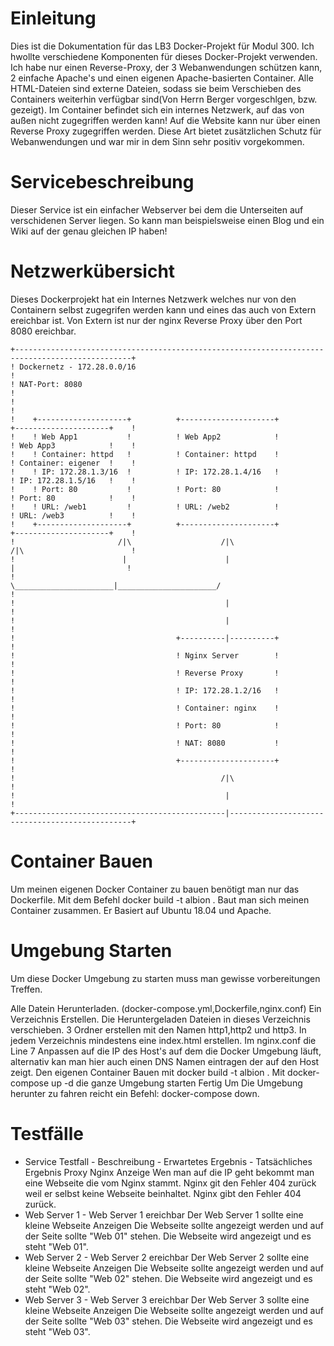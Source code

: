# Einleitung
Dies ist die Dokumentation für das LB3 Docker-Projekt für Modul 300. Ich hwollte verschiedene Komponenten für dieses Docker-Projekt verwenden. Ich habe nur einen Reverse-Proxy, der 3 Webanwendungen schützen kann, 2 einfache Apache's und einen eigenen Apache-basierten Container. Alle HTML-Dateien sind externe Dateien, sodass sie beim Verschieben des Containers weiterhin verfügbar sind(Von Herrn Berger vorgeschlgen, bzw. gezeigt). Im Container befindet sich ein internes Netzwerk, auf das von außen nicht zugegriffen werden kann! Auf die Website kann nur über einen Reverse Proxy zugegriffen werden. Diese Art bietet zusätzlichen Schutz für Webanwendungen und war mir in dem Sinn sehr positiv vorgekommen.
# Servicebeschreibung
Dieser Service ist ein einfacher Webserver bei dem die Unterseiten auf verschidenen Server liegen. So kann man beispielsweise einen Blog und ein Wiki auf der genau gleichen IP haben!
# Netzwerkübersicht
Dieses Dockerprojekt hat ein Internes Netzwerk welches nur von den Containern selbst zugegrifen werden kann und eines das auch von Extern ereichbar ist. Von Extern ist nur der nginx Reverse Proxy über den Port 8080 ereichbar.


    +------------------------------------------------------------------------------------------------+
    ! Dockernetz - 172.28.0.0/16                                                                     !  
    ! NAT-Port: 8080                                                                                 !	
    !                                                                                                !	
    !    +--------------------+          +---------------------+          +---------------------+    !
    !    ! Web App1           !          ! Web App2            !          ! Web App3            !    !
    !    ! Container: httpd   !          ! Container: httpd    !          ! Container: eigener  !    !
    !    ! IP: 172.28.1.3/16  !          ! IP: 172.28.1.4/16   !          ! IP: 172.28.1.5/16   !    !
    !    ! Port: 80           !          ! Port: 80            !          ! Port: 80            !    !
    !    ! URL: /web1         !          ! URL: /web2          !          ! URL: /web3          !    !
    !    +--------------------+          +---------------------+          +---------------------+    !
    !                       /|\                    /|\                    /|\                        !
    !                        |                      |                      |                         !
    !                        \______________________|______________________/                         !
    !                                               |                                                !
    !                                               |                                                !
    !                                    +----------|----------+                                     !
    !                                    ! Nginx Server        !                                     !
    !                                    ! Reverse Proxy       !                                     !
    !                                    ! IP: 172.28.1.2/16   !                                     !
    !                                    ! Container: nginx    !                                     !
    !                                    ! Port: 80            !                                     !
    !                                    ! NAT: 8080           !                                     !
    !                                    +---------------------+                                     !
    !                                              /|\                                               !
    !                                               |                                                !
    +-----------------------------------------------|------------------------------------------------+
# Container Bauen

Um meinen eigenen Docker Container zu bauen benötigt man nur das Dockerfile. Mit dem Befehl docker build -t albion . Baut man sich meinen Container zusammen. Er Basiert auf Ubuntu 18.04 und Apache.
# Umgebung Starten
Um diese Docker Umgebung zu starten muss man gewisse vorbereitungen Treffen.

Alle Datein Herunterladen. (docker-compose.yml,Dockerfile,nginx.conf)
Ein Verzeichnis Erstellen.
Die Heruntergeladen Dateien in dieses Verzeichnis verschieben.
3 Ordner erstellen mit den Namen http1,http2 und http3.
In jedem Verzeichnis mindestens eine index.html erstellen.
Im nginx.conf die Line 7 Anpassen auf die IP des Host's auf dem die Docker Umgebung läuft, alternativ kan man hier auch einen DNS Namen eintragen der auf den Host zeigt.
Den eigenen Container Bauen mit docker build -t albion .
Mit docker-compose up -d die ganze Umgebung starten Fertig
Um Die Umgebung herunter zu fahren reicht ein Befehl: docker-compose down.
# Testfälle
- Service	Testfall	- Beschreibung	- Erwartetes Ergebnis	- Tatsächliches Ergebnis
Proxy	Nginx Anzeige	Wen man auf die IP geht bekommt man eine Webseite die vom Nginx stammt.	Nginx git den Fehler 404 zurück weil er selbst keine Webseite beinhaltet.	Nginx gibt den Fehler 404 zurück.
- Web Server 1	- Web Server 1 ereichbar	Der Web Server 1 sollte eine kleine Webseite Anzeigen	Die Webseite sollte angezeigt werden und auf der Seite sollte "Web 01" stehen.	Die Webseite wird angezeigt und es steht "Web 01".
- Web Server 2	- Web Server 2 ereichbar	Der Web Server 2 sollte eine kleine Webseite Anzeigen	Die Webseite sollte angezeigt werden und auf der Seite sollte "Web 02" stehen.	Die Webseite wird angezeigt und es steht "Web 02".
- Web Server 3	- Web Server 3 ereichbar	Der Web Server 3 sollte eine kleine Webseite Anzeigen	Die Webseite sollte angezeigt werden und auf der Seite sollte "Web 03" stehen.	Die Webseite wird angezeigt und es steht "Web 03".
